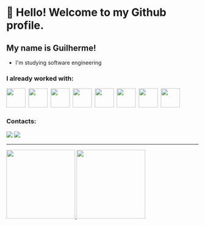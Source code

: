 # 👋 Hello! Welcome to my Github profile.
## My name is Guilherme!

- I'm studying software engineering

### I already worked with:

<img src="https://cdn.jsdelivr.net/gh/devicons/devicon/icons/php/php-original.svg" width="50" height="50" />&nbsp;&nbsp;<img src="https://cdn.jsdelivr.net/gh/devicons/devicon/icons/denojs/denojs-original-wordmark.svg" width="50" height="50" />&nbsp;&nbsp;<img src="https://cdn.jsdelivr.net/gh/devicons/devicon/icons/javascript/javascript-plain.svg" width="50" height="50" />&nbsp;&nbsp;<img src="https://cdn.jsdelivr.net/gh/devicons/devicon/icons/typescript/typescript-plain.svg" width="50" height="50" />&nbsp;&nbsp;<img src="https://cdn.jsdelivr.net/gh/devicons/devicon/icons/docker/docker-plain-wordmark.svg" width="50" height="50" />&nbsp;&nbsp;<img src="https://cdn.jsdelivr.net/gh/devicons/devicon/icons/nodejs/nodejs-plain-wordmark.svg" width="50" height="50" />&nbsp;&nbsp;<img src="https://cdn.jsdelivr.net/gh/devicons/devicon/icons/linux/linux-original.svg" width="50" height="50" />&nbsp;&nbsp;<img src="https://cdn.jsdelivr.net/gh/devicons/devicon/icons/postgresql/postgresql-plain.svg" width="50" height="50" />

### Contacts:

<div>
<a href="https://instagram.com/gui-kessler" target="_blank"><img loading="lazy" src="https://img.shields.io/badge/-Instagram-%23E4405F?style=for-the-badge&logo=instagram&logoColor=white" target="_blank"></a>
<a href="[https://www.linkedin.com/in/seu-usuário-linkedln-aqui](https://www.linkedin.com/in/guilherme-kessler-9b39091b8/)" target="_blank"><img loading="lazy" src="https://img.shields.io/badge/-LinkedIn-%230077B5?style=for-the-badge&logo=linkedin&logoColor=white" target="_blank"></a>
</div>

_______

<div>
<a href="https://github.com/gui-kessler">
<img loading="lazy" height="180em" src="https://github-readme-stats.vercel.app/api/top-langs/?username=gui-kessler&layout=compact&langs_count=7&theme=transparent"/>
<img loading="lazy" height="180em" src="https://github-readme-stats.vercel.app/api?username=gui-kessler&show_icons=true&theme=transparent&include_all_commits=true&count_private=true"/>
</div>
